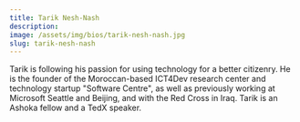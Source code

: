 ```yaml
---
title: Tarik Nesh-Nash
description:
image: /assets/img/bios/tarik-nesh-nash.jpg
slug: tarik-nesh-nash
---
```

Tarik is following his passion for using technology for a better citizenry. He is the founder of the Moroccan-based ICT4Dev research center and technology startup "Software Centre", as well as previously working at Microsoft Seattle and Beijing, and with the Red Cross in Iraq. Tarik is an Ashoka fellow and a TedX speaker.
